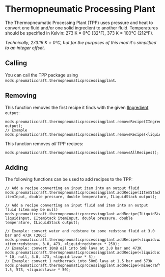 # Thermopneumatic Processing Plant

The Thermopneumatic Processing Plant (TPP) uses pressure and heat to convert one fluid and/or one solid ingredient to another fluid. Temperatures should be specified in Kelvin: 273 K = 0°C (32°F), 373 K = 100°C (212°F).

*Technically, 273.16 K = 0°C, but for the purposes of this mod it's simplified to an integer offset.*

## Calling

You can call the TPP package using `mods.pneumaticcraft.thermopneumaticprocessingplant`.

## Removing

This function removes the first recipe it finds with the given [IIngredient](/Vanilla/Variable_Types/IIngredient/) `output`:

    mods.pneumaticcraft.thermopneumaticprocessingplant.removeRecipe(IIngredient output);
    // Example
    mods.pneumaticcraft.thermopneumaticprocessingplant.removeRecipe(<liquid:lpg>);
    

This function removes *all* TPP recipes:

    mods.pneumaticcraft.thermopneumaticprocessingplant.removeAllRecipes();
    

## Adding

The following functions can be used to add recipes to the TPP:

```zenscript
// Add a recipe converting an input item into an output fluid
mods.pneumaticcraft.thermopneumaticprocessingplant.addRecipe(IItemStack itemInput, double pressure, double temperature, ILiquidStack output);

// Add a recipe converting an input fluid and item into an output fluid (item may be null)
mods.pneumaticcraft.thermopneumaticprocessingplant.addRecipe(ILiquidStack liquidInput, IItemStack itemInput, double pressure, double temperature, ILiquidStack output);

// Example: convert water and redstone to some redstone fluid at 3.0 bar and 473K (200C)
mods.pneumaticcraft.thermopneumaticprocessingplant.addRecipe(<liquid:water>, <item:redstone>, 3.0, 473, <liquid:redstone> * 250);
// Example: convert 10mB oil into 5mB lava at 3.0 bar and 473K
mods.pneumaticcraft.thermopneumaticprocessingplant.addRecipe(<liquid:oil> * 10, null, 3.0, 473, <liquid:lava> * 5);
// Example: convert 1 netherrack into 50mB lava at 1.5 bar and 573K
mods.pneumaticcraft.thermopneumaticprocessingplant.addRecipe(<minecraft:netherrack>, 1.5, 573, <liquid:lava> * 50);
```